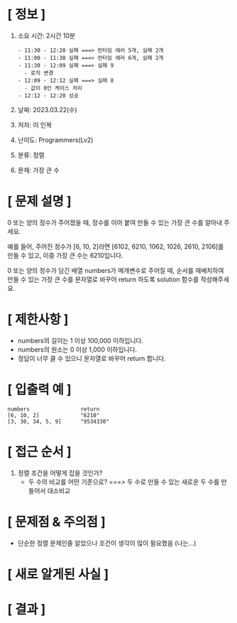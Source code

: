 # **[ 정보 ]**
1. 소요 시간: 2시간 10분
   
       - 11:30 - 12:20 실패 ===> 런타임 에러 5개, 실패 2개
       - 11:00 - 11:30 실패 ===> 런타임 에러 6개, 실패 2개
       - 11:30 - 12:09 실패 ===> 실패 9
         - 로직 변경
       - 12:09 - 12:12 실패 ===> 실패 8
         - 값이 0인 케이스 처리
       - 12:12 - 12:20 성공
2. 날짜: 2023.03.22(수)
3. 저자: 이 인복
4. 난이도: Programmers(Lv2)
5. 분류: 정렬   
6. 문제: 가장 큰 수

# **[ 문제 설명 ]**
0 또는 양의 정수가 주어졌을 때, 정수를 이어 붙여 만들 수 있는 가장 큰 수를 알아내 주세요.   

예를 들어, 주어진 정수가 [6, 10, 2]라면 [6102, 6210, 1062, 1026, 2610, 2106]를 만들 수 있고, 이중 가장 큰 수는 6210입니다. 

0 또는 양의 정수가 담긴 배열 numbers가 매개변수로 주어질 때, 순서를 재배치하여 만들 수 있는 가장 큰 수를 문자열로 바꾸어 return 하도록 solution 함수를 작성해주세요.


# **[ 제한사항 ]**
- numbers의 길이는 1 이상 100,000 이하입니다.
- numbers의 원소는 0 이상 1,000 이하입니다.
- 정답이 너무 클 수 있으니 문자열로 바꾸어 return 합니다.

# **[ 입출력 예 ]**
    numbers	               return
    [6, 10, 2]	           "6210"
    [3, 30, 34, 5, 9]	   "9534330"

# **[ 접근 순서 ]**
1. 정렬 조건을 어떻게 잡을 것인가?
    - 두 수의 비교를 어떤 기준으로? ===> 두 수로 만들 수 있는 새로운 두 수를 만들어서 대소비교

# **[ 문제점 & 주의점 ]**
- 단순한 정렬 문제인줄 알았으나 조건이 생각이 많이 필요했음 (나는...)

# **[ 새로 알게된 사실 ]**

# **[ 결과 ]**